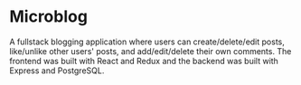 # Microblog

A fullstack blogging application where users can create/delete/edit posts, like/unlike other users' posts, and add/edit/delete their own comments. The frontend was built with React and Redux and the backend was built with Express and PostgreSQL.
